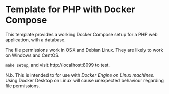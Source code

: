 # Template for PHP with Docker Compose

This template provides a working Docker Compose setup for a PHP web application, with a database.

The file permissions work in OSX and Debian Linux. They are likely to work on Windows and CentOS.

`make setup`, and visit http://localhost:8099 to test.

N.b. This is intended to for use with *Docker Engine on Linux machines*. Using Docker Desktop on Linux will cause unexpected behaviour regarding file permissions.
